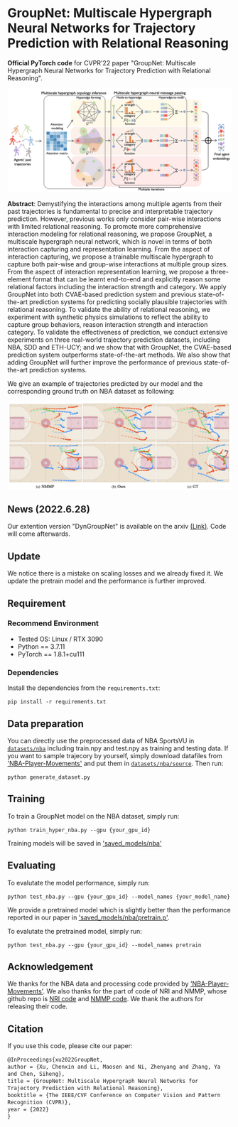 # GroupNet: Multiscale Hypergraph Neural Networks for Trajectory Prediction with Relational Reasoning

**Official PyTorch code** for CVPR'22 paper "GroupNet: Multiscale Hypergraph Neural Networks for Trajectory Prediction with Relational Reasoning".

![](imgs/groupnet.png)

**Abstract**: Demystifying the interactions among multiple agents from their past trajectories is fundamental to precise and interpretable trajectory prediction. However, previous works only consider pair-wise interactions with limited relational reasoning. To promote more comprehensive interaction modeling for relational reasoning, we propose GroupNet, a multiscale hypergraph neural network, which is novel in terms of both interaction capturing and representation learning. From the aspect of interaction capturing, we propose a trainable multiscale hypergraph to capture both pair-wise and group-wise interactions at multiple group sizes. From the aspect of interaction representation learning, we propose a three-element format that can be learnt end-to-end and explicitly reason some relational factors including the interaction strength and category. We apply GroupNet into both CVAE-based prediction system and previous state-of-the-art prediction systems for predicting socially plausible trajectories with relational reasoning. To validate the ability of relational reasoning, we experiment with synthetic physics simulations to reflect the ability to capture group behaviors, reason interaction strength and interaction category. To validate the effectiveness of prediction, we conduct extensive experiments on three real-world trajectory prediction datasets, including NBA, SDD and ETH-UCY; and we show that with GroupNet, the CVAE-based prediction system outperforms state-of-the-art methods. We also show that adding GroupNet will further improve the performance of previous state-of-the-art prediction systems. 


We give an example of trajectories predicted by our model and the corresponding ground truth on NBA dataset as following:

![](imgs/visualization.png)

## News (2022.6.28)
Our extention version "DynGroupNet" is available on the arxiv [(Link)](https://arxiv.org/abs/2206.13114). Code will come afterwards. 

## Update
We notice there is a mistake on scaling losses and we already fixed it. We update the pretrain model and the performance is further improved.

## Requirement

### Recommend Environment

* Tested OS: Linux / RTX 3090
* Python == 3.7.11
* PyTorch == 1.8.1+cu111

### Dependencies

Install the dependencies from the `requirements.txt`:
```linux
pip install -r requirements.txt
```

## Data preparation
You can directly use the preprocessed data of NBA SportsVU in [`datasets/nba`](datasets/nba) including train.npy and test.npy as training and testing data. If you want to sample trajecory by yourself, simply download datafiles from ['NBA-Player-Movements'](https://github.com/linouk23/NBA-Player-Movements/tree/master/data/2016.NBA.Raw.SportVU.Game.Logs) and put them in [`datasets/nba/source`](datasets/nba/source). Then run:
```
python generate_dataset.py
```

## Training
To train a GroupNet model on the NBA dataset, simply run:
```
python train_hyper_nba.py --gpu {your_gpu_id}
```

Training models will be saved in ['saved_models/nba'](saved_models/nba)


## Evaluating

To evalutate the model performance, simply run:

```
python test_nba.py --gpu {your_gpu_id} --model_names {your_model_name}
```
We provide a pretrained model which is slightly better than the performance reported in our paper in ['saved_models/nba/pretrain.p'](saved_models/nba/pretrain.p). 

To evalutate the pretrained model, simply run:
```
python test_nba.py --gpu {your_gpu_id} --model_names pretrain
```


## Acknowledgement

We thanks for the NBA data and processing code provided by ['NBA-Player-Movements'](https://github.com/linouk23/NBA-Player-Movements). We also thanks for the part of code of NRI and NMMP, whose github repo is [NRI code](https://github.com/ethanfetaya/NRI) and [NMMP code](https://github.com/PhyllisH/NMMP). We thank the authors for releasing their code.

## Citation

If you use this code, please cite our paper:

```
@InProceedings{xu2022GroupNet,
author = {Xu, Chenxin and Li, Maosen and Ni, Zhenyang and Zhang, Ya and Chen, Siheng},
title = {GroupNet: Multiscale Hypergraph Neural Networks for Trajectory Prediction with Relational Reasoning},
booktitle = {The IEEE/CVF Conference on Computer Vision and Pattern Recognition (CVPR)},
year = {2022}
}
```